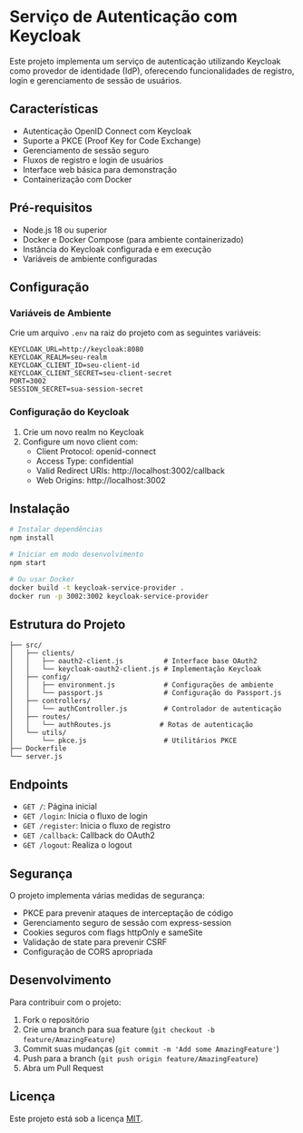 # Serviço de Autenticação com Keycloak

Este projeto implementa um serviço de autenticação utilizando Keycloak como provedor de identidade (IdP), oferecendo funcionalidades de registro, login e gerenciamento de sessão de usuários.

## Características

- Autenticação OpenID Connect com Keycloak
- Suporte a PKCE (Proof Key for Code Exchange)
- Gerenciamento de sessão seguro
- Fluxos de registro e login de usuários
- Interface web básica para demonstração
- Containerização com Docker

## Pré-requisitos

- Node.js 18 ou superior
- Docker e Docker Compose (para ambiente containerizado)
- Instância do Keycloak configurada e em execução
- Variáveis de ambiente configuradas

## Configuração

### Variáveis de Ambiente

Crie um arquivo `.env` na raiz do projeto com as seguintes variáveis:

```env
KEYCLOAK_URL=http://keycloak:8080
KEYCLOAK_REALM=seu-realm
KEYCLOAK_CLIENT_ID=seu-client-id
KEYCLOAK_CLIENT_SECRET=seu-client-secret
PORT=3002
SESSION_SECRET=sua-session-secret
```

### Configuração do Keycloak

1. Crie um novo realm no Keycloak
2. Configure um novo client com:
   - Client Protocol: openid-connect
   - Access Type: confidential
   - Valid Redirect URIs: http://localhost:3002/callback
   - Web Origins: http://localhost:3002

## Instalação

```bash
# Instalar dependências
npm install

# Iniciar em modo desenvolvimento
npm start

# Ou usar Docker
docker build -t keycloak-service-provider .
docker run -p 3002:3002 keycloak-service-provider
```

## Estrutura do Projeto

```
├── src/
│   ├── clients/
│   │   ├── oauth2-client.js          # Interface base OAuth2
│   │   └── keycloak-oauth2-client.js # Implementação Keycloak
│   ├── config/
│   │   ├── environment.js            # Configurações de ambiente
│   │   └── passport.js               # Configuração do Passport.js
│   ├── controllers/
│   │   └── authController.js         # Controlador de autenticação
│   ├── routes/
│   │   └── authRoutes.js            # Rotas de autenticação
│   └── utils/
│       └── pkce.js                   # Utilitários PKCE
├── Dockerfile
└── server.js
```

## Endpoints

- `GET /`: Página inicial
- `GET /login`: Inicia o fluxo de login
- `GET /register`: Inicia o fluxo de registro
- `GET /callback`: Callback do OAuth2
- `GET /logout`: Realiza o logout

## Segurança

O projeto implementa várias medidas de segurança:

- PKCE para prevenir ataques de interceptação de código
- Gerenciamento seguro de sessão com express-session
- Cookies seguros com flags httpOnly e sameSite
- Validação de state para prevenir CSRF
- Configuração de CORS apropriada

## Desenvolvimento

Para contribuir com o projeto:

1. Fork o repositório
2. Crie uma branch para sua feature (`git checkout -b feature/AmazingFeature`)
3. Commit suas mudanças (`git commit -m 'Add some AmazingFeature'`)
4. Push para a branch (`git push origin feature/AmazingFeature`)
5. Abra um Pull Request

## Licença

Este projeto está sob a licença [MIT](LICENSE).
